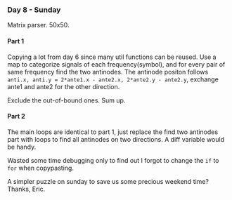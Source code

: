### Day 8 - Sunday

Matrix parser. 50x50.

#### Part 1

Copying a lot from day 6 since many util functions can be reused. Use a map to categorize signals of each frequency(symbol), and for every pair of same frequency find the two antinodes. The antinode positon follows `anti.x, anti.y = 2*ante1.x - ante2.x, 2*ante2.y - ante2.y`, exchange ante1 and ante2 for the other direction.

Exclude the out-of-bound ones. Sum up.

#### Part 2

The main loops are identical to part 1, just replace the find two antinodes part with loops to find all antinodes on two directions. A diff variable would be handy.

Wasted some time debugging only to find out I forgot to change the `if` to `for` when copypasting.

A simpler puzzle on sunday to save us some precious weekend time? Thanks, Eric.
